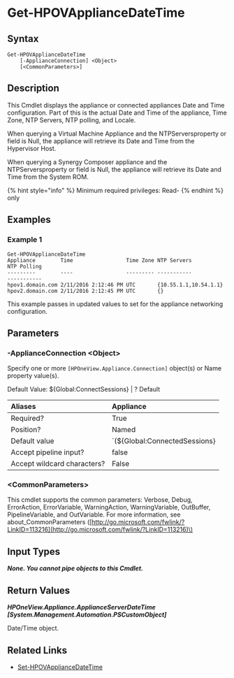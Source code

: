 ﻿---
description: Get Appliance Date/Time Configuration.
---

# Get-HPOVApplianceDateTime

## Syntax

```text
Get-HPOVApplianceDateTime
    [-ApplianceConnection] <Object>
    [<CommonParameters>]
```

## Description

This Cmdlet displays the appliance or connected appliances Date and Time configuration. Part of this is the actual Date and Time of the appliance, Time Zone, NTP Servers, NTP polling, and Locale.

When querying a Virtual Machine Appliance and the NTPServersproperty or field is Null, the appliance will retrieve its Date and Time from the Hypervisor Host.

When querying a Synergy Composer appliance and the NTPServersproperty or field is Null, the appliance will retrieve its Date and Time from the System ROM.

{% hint style="info" %}
Minimum required privileges: Read-
{% endhint %}
only
## Examples

###  Example 1 

```text
Get-HPOVApplianceDateTime
Appliance        Time                 Time Zone NTP Servers           NTP Polling
---------        ----                 --------- -----------           -----------
hpov1.domain.com 2/11/2016 2:12:46 PM UTC       {10.55.1.1,10.54.1.1}
hpov2.domain.com 2/11/2016 2:12:45 PM UTC       {}
```

This example passes in updated values to set for the appliance networking configuration.

## Parameters

### -ApplianceConnection &lt;Object&gt;

Specify one or more `[HPOneView.Appliance.Connection]` object(s) or Name property value(s).

Default Value: ${Global:ConnectSessions} | ? Default

| Aliases | Appliance |
| :--- | :--- |
| Required? | True |
| Position? | Named |
| Default value | `(${Global:ConnectedSessions} | ? Default)` |
| Accept pipeline input? | false |
| Accept wildcard characters? | False |

### &lt;CommonParameters&gt;

This cmdlet supports the common parameters: Verbose, Debug, ErrorAction, ErrorVariable, WarningAction, WarningVariable, OutBuffer, PipelineVariable, and OutVariable. For more information, see about\_CommonParameters \([http://go.microsoft.com/fwlink/?LinkID=113216](http://go.microsoft.com/fwlink/?LinkID=113216)\)

## Input Types

_**None.  You cannot pipe objects to this Cmdlet.**_

## Return Values

_**HPOneView.Appliance.ApplianceServerDateTime [System.Management.Automation.PSCustomObject]**_

Date/Time object.

## Related Links

* [Set-HPOVApplianceDateTime](set-hpovappliancedatetime.md)
